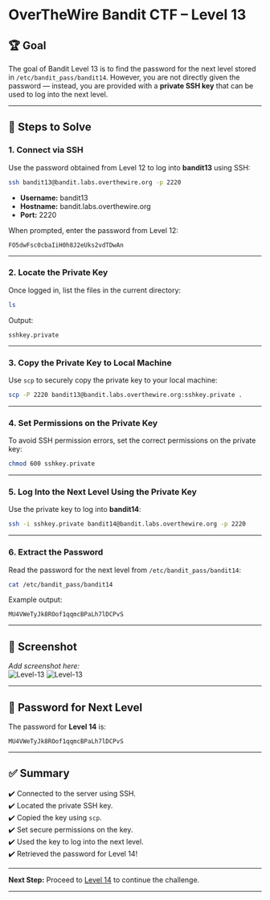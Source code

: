 

# OverTheWire Bandit CTF – Level 13

## 🏆 **Goal**  
The goal of Bandit Level 13 is to find the password for the next level stored in `/etc/bandit_pass/bandit14`. However, you are not directly given the password — instead, you are provided with a **private SSH key** that can be used to log into the next level.

---

## 🚀 **Steps to Solve**

### 1. **Connect via SSH**  
Use the password obtained from Level 12 to log into **bandit13** using SSH:

```bash
ssh bandit13@bandit.labs.overthewire.org -p 2220
```

- **Username:** bandit13  
- **Hostname:** bandit.labs.overthewire.org  
- **Port:** 2220  

When prompted, enter the password from Level 12:

```
FO5dwFsc0cbaIiH0h8J2eUks2vdTDwAn
```

---

### 2. **Locate the Private Key**  
Once logged in, list the files in the current directory:

```bash
ls
```

Output:
```
sshkey.private
```

---

### 3. **Copy the Private Key to Local Machine**  
Use `scp` to securely copy the private key to your local machine:

```bash
scp -P 2220 bandit13@bandit.labs.overthewire.org:sshkey.private .
```

---

### 4. **Set Permissions on the Private Key**  
To avoid SSH permission errors, set the correct permissions on the private key:

```bash
chmod 600 sshkey.private
```

---

### 5. **Log Into the Next Level Using the Private Key**  
Use the private key to log into **bandit14**:

```bash
ssh -i sshkey.private bandit14@bandit.labs.overthewire.org -p 2220
```

---

### 6. **Extract the Password**  
Read the password for the next level from `/etc/bandit_pass/bandit14`:

```bash
cat /etc/bandit_pass/bandit14
```

Example output:
```
MU4VWeTyJk8ROof1qqmcBPaLh7lDCPvS
```

---

## 📸 **Screenshot**  
*Add screenshot here:*  
![Level-13](https://github.com/user-attachments/assets/5ce57564-a62d-497d-b39e-ecd4705d6029)
![Level-13](https://github.com/user-attachments/assets/c07abae7-f70f-43c9-8d32-dc4c8036bfd1)


---

## 🔑 **Password for Next Level**  
The password for **Level 14** is:

```
MU4VWeTyJk8ROof1qqmcBPaLh7lDCPvS
```

---

## ✅ **Summary**  
✔️ Connected to the server using SSH.  
✔️ Located the private SSH key.  
✔️ Copied the key using `scp`.  
✔️ Set secure permissions on the key.  
✔️ Used the key to log into the next level.  
✔️ Retrieved the password for Level 14!  

---

**Next Step:** Proceed to [Level 14](https://overthewire.org/wargames/bandit/bandit14.html) to continue the challenge.  

---

